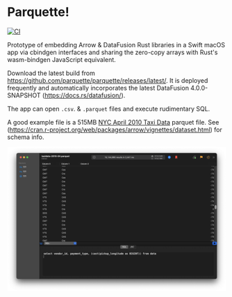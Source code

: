 # Parquette!
[![CI](https://github.com/parquette/parquette/workflows/CI/badge.svg)](https://github.com/parquette/parquette/actions)

Prototype of embedding Arrow & DataFusion Rust libraries in a Swift macOS app via cbindgen interfaces and sharing the zero-copy arrays with Rust's wasm-bindgen JavaScript equivalent.

Download the latest build from https://github.com/parquette/parquette/releases/latest/. It is deployed frequently and automatically incorporates the latest DataFusion 4.0.0-SNAPSHOT (https://docs.rs/datafusion/).

The app can open `.csv`. & `.parquet` files and execute rudimentary SQL. 

A good example file is a 515MB [NYC April 2010 Taxi Data](https://ursa-labs-taxi-data.s3.us-east-2.amazonaws.com/2010/004/data.parquet) parquet file. See (https://cran.r-project.org/web/packages/arrow/vignettes/dataset.html) for schema info.

![Screenshot](screenshot.png "Scren shot")


